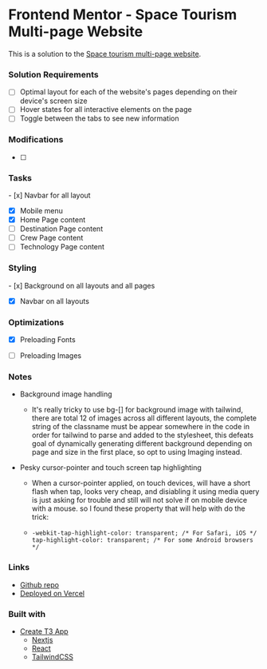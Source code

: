 # Frontend Mentor - Space Tourism Multi-page Website

This is a solution to the [Space tourism multi-page website](https://www.frontendmentor.io/challenges/space-tourism-multipage-website-gRWj1URZ3).


### Solution Requirements

- [ ] Optimal layout for each of the website's pages depending on their device's screen size
- [ ] Hover states for all interactive elements on the page
- [ ] Toggle between the tabs to see new information

### Modifications
- [ ]

### Tasks
- [x] Navbar for all layout
- [x] Mobile menu 
- [x] Home Page content
- [ ] Destination Page content
- [ ] Crew Page content
- [ ] Technology Page content

### Styling
- [x] Background on all layouts and all pages
- [x] Navbar on all layouts

### Optimizations
- [x] Preloading Fonts
- [ ] Preloading Images


### Notes
- Background image handling 
  - It's really tricky to use bg-[] for background image with tailwind, there are total 12 of images across all different layouts, the complete string of the classname must be appear somewhere in the code in order for tailwind to parse and added to the stylesheet, this defeats goal of dynamically generating different background depending on page and size in the first place, so opt to using Imaging instead.

- Pesky cursor-pointer and touch screen tap highlighting
  - When a cursor-pointer applied, on touch devices, will have a short flash when tap, looks very cheap, and disiabling it using media query is just asking for trouble and still will not solve if on mobile device with a mouse. so I found these property that will help with do the trick:
  - ```
    -webkit-tap-highlight-color: transparent; /* For Safari, iOS */
    tap-highlight-color: transparent; /* For some Android browsers */
    ```

### Links

- [Github repo](https://github.com/Pakkerman/space-tourism-website)
- [Deployed on Vercel](https://space-tourism-website-orpin-omega.vercel.app/)

### Built with

- [Create T3 App](https://create.t3.gg/)
  - [Nextjs](https://nextjs.org/)
  - [React](https://react.dev/)
  - [TailwindCSS](https://tailwindcss.com/)

